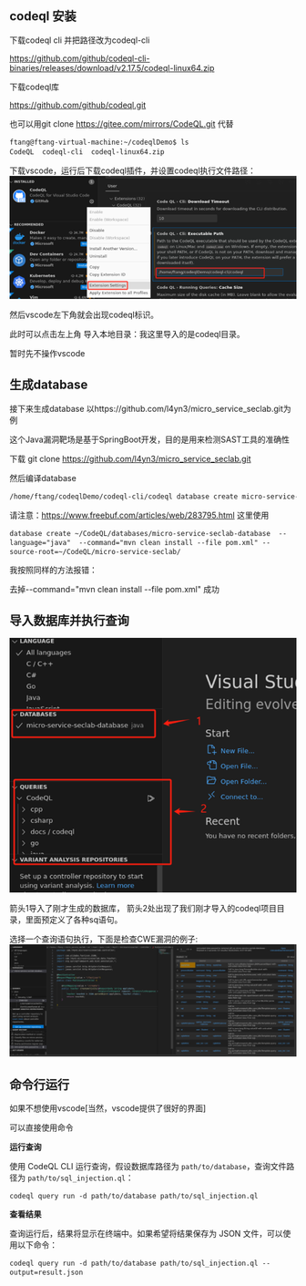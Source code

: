 ## codeql 安装

下载codeql cli 并把路径改为codeql-cli

https://github.com/github/codeql-cli-binaries/releases/download/v2.17.5/codeql-linux64.zip

下载codeql库

https://github.com/github/codeql.git

也可以用git clone https://gitee.com/mirrors/CodeQL.git 代替

```bash
ftang@ftang-virtual-machine:~/codeqlDemo$ ls
CodeQL  codeql-cli  codeql-linux64.zip
```

下载vscode，运行后下载codeql插件，并设置codeql执行文件路径：
![alt text](images/image.png)

然后vscode左下角就会出现codeql标识。

此时可以点击左上角 导入本地目录：我这里导入的是codeql目录。


暂时先不操作vscode

## 生成database

接下来生成database
以https://github.com/l4yn3/micro_service_seclab.git为例


这个Java漏洞靶场是基于SpringBoot开发，目的是用来检测SAST工具的准确性

下载 git clone https://github.com/l4yn3/micro_service_seclab.git

然后编译database

```bash
/home/ftang/codeqlDemo/codeql-cli/codeql database create micro-service-seclab-database  --language="java"   --source-root=micro_service_seclab
```

请注意：https://www.freebuf.com/articles/web/283795.html 这里使用

```
database create ~/CodeQL/databases/micro-service-seclab-database  --language="java"  --command="mvn clean install --file pom.xml" --source-root=~/CodeQL/micro-service-seclab/
```

我按照同样的方法报错：

去掉--command="mvn clean install --file pom.xml" 成功

## 导入数据库并执行查询

![alt text](images/image01.png)

箭头1导入了刚才生成的数据库， 箭头2处出现了我们刚才导入的codeql项目目录，里面预定义了各种sq语句。

选择一个查询语句执行，下面是检查CWE漏洞的例子:
![alt text](images/image02.png)



## 命令行运行

如果不想使用vscode[当然，vscode提供了很好的界面]

可以直接使用命令

**运行查询**

使用 CodeQL CLI 运行查询，假设数据库路径为 `path/to/database`，查询文件路径为 `path/to/sql_injection.ql`：

```
codeql query run -d path/to/database path/to/sql_injection.ql
```

**查看结果**

查询运行后，结果将显示在终端中。如果希望将结果保存为 JSON 文件，可以使用以下命令：

```
codeql query run -d path/to/database path/to/sql_injection.ql --output=result.json

```